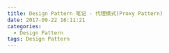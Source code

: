 ```yaml
---
title: Design Pattern 笔记 - 代理模式(Proxy Pattern)
date: 2017-09-22 16:11:21
categories:
  - Design Pattern
tags: Design Pattern
---
```

